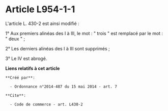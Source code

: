 # Article L954-1-1

L'article L. 430-2 est ainsi modifié : 

1° Aux premiers alinéas des I à III, le mot : " trois " est remplacé par le mot : " deux " ; 

2° Les derniers alinéas des I à III sont supprimés ; 

3° Le IV est abrogé.

**Liens relatifs à cet article**

	**Créé par**:

	  - Ordonnance n°2014-487 du 15 mai 2014 - art. 7

	**Cite**:

	  - Code de commerce - art. L430-2
